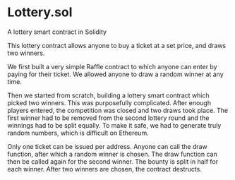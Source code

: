 # Lottery.sol
A lottery smart contract in Solidity

This lottery contract allows anyone to buy a ticket at a set price, and draws two winners.

We first built a very simple Raffle contract to which anyone can enter by paying for their ticket. We allowed anyone to draw a random winner at any time.

Then we started from scratch, building a lottery smart contract which picked two winners. This was purposefully complicated. After enough players entered, the competition was closed and two draws took place. The first winner had to be removed from the second lottery round and the winnings had to be split equally. To make it safe, we had to generate truly random numbers, which is difficult on Ethereum.

Only one ticket can be issued per address. Anyone can call the draw function, after which a random winner is chosen. The draw function can then be called again for the second winner. The bounty is split in half for each winner. After two winners are chosen, the contract destructs.
